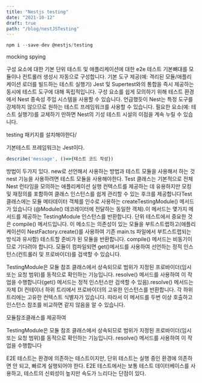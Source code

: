 ```yaml
---
title: "Nestjs testing"
date: "2021-10-12"
draft: true
path: "/blog/nestJSTesting"
---
```


```javascript
npm i --save-dev @nestjs/testing
```

mocking spying

구성 요소에 대한 기본 단위 테스트 및 애플리케이션에 대한 e2e 테스트 기본뼈대를 모듈이나 컨트롤러 생성시 자동으로 구성합니다.
기본 도구 제공(예: 격리된 모듈/애플리케이션 로더를 빌드하는 테스트 실행기)
Jest 및 Supertest와의 통합을 즉시 제공하는 동시에 테스트 도구에 대해 독립적입니다.
구성 요소를 쉽게 모의하기 위해 테스트 환경에서 Nest 종속성 주입 시스템을 사용할 수 있습니다.
언급했듯이 Nest는 특정 도구를 강제하지 않으므로 원하는 테스트 프레임워크를 사용할 수 있습니다. 필요한 요소(예: 테스트 실행기)를 교체하기 만하면 Nest의 기성 테스트 시설의 이점을 계속 누릴 수 있습니다.

testing 패키지를 설치해야한다/

기본테스트 프레임워크는 Jest이다.

```javascript
describe('message', ()=>{테스트 코드 작성})
```

방법이 두가지 있다. new로 선언해서 사용하는 방법과 테스트 모듈을 사용해서 하는 것 nest 기능을 사용하려면 테스트 모듈을 사용해야한다.
Test 클래스는 기본적으로 전체 Nest 런타임을 모의하는 애플리케이션 실행 컨텍스트를 제공하는 데 유용하지만 모킹 및 재정의를 포함하여 클래스 인스턴스를 쉽게 관리할 수 있는 후크를 제공합니다Test 클래스에는 모듈 메타데이터 객체를 인수로 사용하는 createTestingModule() 메서드가 있습니다 (@Module() 데코레이터에 전달하는 동일한 객체).이 메서드는 몇가지 메서드를 제공하는 TestingModule 인스턴스를 반환합니다. 단위 테스트에서 중요한 것은 compile() 메서드입니다. 이 메소드는 의존성이 있는 모듈을 부트스트랩하고(애플리케이션이 NestFactory.create()를 사용하여 기존 main.ts 파일에서 부트스트랩되는 방식과 유사함) 테스트할 준비가 된 모듈을 반환합니다.
compile() 메서드는 비동기이므로 기다려야 합니다. 모듈이 컴파일되면 get()메서드를 사용하여 선언하는 정적 인스턴스(컨트롤러 및 프로바이더)를 검색할 수 있습니다.

TestingModule은 모듈 참조 클래스에서 상속되므로 범위가 지정된 프로바이더(임시 또는 요청 범위)를 동적으로 확인하는 기능입니다. resolve() 메서드를 사용하여 이 작업을 수행합니다(get() 메서드는 정적 인스턴스만 검색할 수 있음).resolve() 메서드는 자체 DI 컨테이너 하위 트리에서 프로바이더의 고유한 인스턴스를 반환합니다. 각 하위 트리에는 고유한 컨텍스트 식별자가 있습니다. 따라서 이 메서드를 두번 이상 호출하고 인스턴스 참조를 비교하면 같지 않음을 알 수 있습니다.

모듈참조클래스를 제공하여

TestingModule은 모듈 참조 클래스에서 상속되므로 범위가 지정된 프로바이더(임시 또는 요청 범위)를 동적으로 확인하는 기능입니다. resolve() 메서드를 사용하여 이 작업을 수행합니다

E2E 테스트는 환경에 의존하는 테스트이지만, 단위 테스트는 실행 중인 환경에 의존하면 안 되고, 빠르게 실행되어야 한다. E2E 테스트에서는 보통 테스트 데이터베이스를 사용하고, 테스트의 신뢰성이 높지만 속도가 느리다는 단점이 있다.
